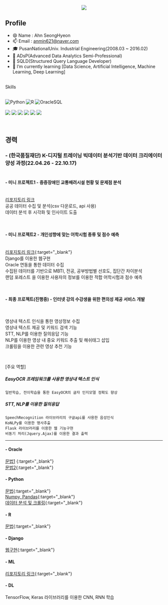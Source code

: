<!--
**Thxnya/Thxnya** is a ✨ _special_ ✨ repository because its `README.md` (this file) appears on your GitHub profile.

Here are some ideas to get you started:

- 🔭 I’m currently working on ...
- 🌱 I’m currently learning ...
- 👯 I’m looking to collaborate on ...
- 🤔 I’m looking for help with ...
- 💬 Ask me about ...
- 📫 How to reach me: ...
- 😄 Pronouns: ...
- ⚡ Fun fact: ...
-->

<p align='center'>
  <a href="https://github.com/Thxnya">
    <img src="https://capsule-render.vercel.app/api?type=waving&color=gradient&fontColor=FFFFFF&height=300&section=header&text=Ahn%20SeongHyeon&fontSize=50"/>
  </a>
</p>

## Profile
- 😄 Name : Ahn SeongHyeon
- 📫 Email : anmin621@naver.com
- 🎓 PusanNationalUniv. Industrial Engineering(2008.03 ~ 2016.02)
- 📰 ADsP(Advanced Data Analytics Semi-Professional)
- 📰 SQLD(Structured Query Language Developer)
- 🌱 I’m currently learning [Data Science, Artificial Intelligence, Machine Learning, Deep Learning]

<br>
Skills
<br>
<br>

![Python](https://img.shields.io/badge/-Python-3178C6?style=flat-square&logo=Python&logoColor=white)
![R](https://img.shields.io/badge/-R-A8B9CC?style=flat-square&logo=R&logoColor=black)
![OracleSQL](https://img.shields.io/badge/-Oracle-FD5750?style=flat-square&logo=Oracle&logoColor=white)
<br>
<br>
<img src="https://img.shields.io/badge/django-092E20?style=flat-square&logo=django&logoColor=white">
<img src="https://img.shields.io/badge/-Flask-000000?style=flat-square&logo=Flask&logoColor=white">
<img src="https://img.shields.io/badge/html5-E34F26?style=flat-square&logo=html5&logoColor=white">
<img src="https://img.shields.io/badge/css-1572B6?style=flat-square&logo=css3&logoColor=white">
<img src="https://img.shields.io/badge/javascript-F7DF1E?style=flat-square&logo=javascript&logoColor=black">
<img src="https://img.shields.io/badge/bootstrap-7952B3?style=flat-square&logo=bootstrap&logoColor=white">

<br>

## 경력
### - (한국품질재단) K-디지털 트레이닝 빅데이터 분석기반 데이터 크리에이터 양성 과정(22.04.26 - 22.10.17)<br><br>
    
  #### - 미니 프로젝트1 - 중증장애인 교통배려시설 현황 및 문제점 분석<br/><br>
  <a href="https://github.com/Thxnya/MiniProject01" target="_blank"> 리포지토리 링크 </a><br/>
  공공 데이터 수집 및 분석(csv 다운로드, api 사용)<br/>
  데이터 분석 후 시각화 및 인사이트 도출
  
  <br>
  
  #### - 미니 프로젝트2 - 개인성향에 맞는 어학시험 종류 및 점수 예측<br/><br>
  [리포지토리 링크](https://github.com/Thxnya/MiniProject02){:target="_blank"}<br/>
  Django를 이용한 웹구현<br/>
  Oracle 연동을 통한 데이터 수집<br/>
  수집된 데이터를 기반으로 MBTI, 전공, 공부방법별 선호도, 집단간 차이분석<br/>
  랜덤 포레스트 을 이용한 사용자의 정보를 이용한 적합 어학시험과 점수 예측
  
  <br>
  
  #### - 최종 프로젝트(진행중) - 인터넷 강의 수강생을 위한 편의성 제공 서비스 개발<br>
  
  <br>
  
  영상내 텍스트 인식을 통한 영상정보 수집<br>
  영상내 텍스트 제공 및 키워드 검색 기능<br>
  STT, NLP를 이용한 질의응답 기능<br>
  NLP를 이용한 영상 내 중요 키워드 추출 및 해쉬태그 삽입<br>
  크롤링을 이용한 관련 영상 추천 기능<br>
  
  <br>
  
  [주요 역할]
  
  ##### EasyOCR 프레임워크를 사용한 영상내 텍스트 인식<br/>
    일반학습, 전이학습을 통한 EasyOCR의 글자 인지모델 정확도 향상

  ##### STT, NLP를 이용한 질의응답<br/>
    SpeechRecognition 라이브러리의 구글api를 사용한 음성인식
    KoNLPy를 이용한 명사추출
    Flask 라이브러리를 이용한 웹 기능구현
    비동기 처리(Jquery.Ajax)를 이용한 결과 출력

---

#### - Oracle<br/>
  [문법1](https://github.com/Thxnya/StudyOracle) {:target="_blank"}<br/>
  [문법2](https://github.com/Thxnya/StudyOracle22.07){:target="_blank"}
  
  #### - Python<br/>
  [문법](https://github.com/Thxnya/StudyPython22){:target="_blank"}<br/>
  [Numpy, Pandas](https://github.com/Thxnya/StudyPython22.05){:target="_blank"}<br/>
  [데이터 분석 및 크롤링](https://github.com/Thxnya/StudyPython22.06){:target="_blank"}
  
  #### - R<br/>
  [문법](https://github.com/Thxnya/StudyR){:target="_blank"}
  
  #### - Django<br/>
  [웹구현](https://github.com/Thxnya/StudyDjango22.07){:target="_blank"}
  
  #### - ML<br/>
  [리포지토리 링크](https://github.com/Thxnya/StudyML22.08){:target="_blank"}
  
  #### - DL<br/>
  TensorFlow, Keras 라이브러리를 이용한 CNN, RNN 학습
